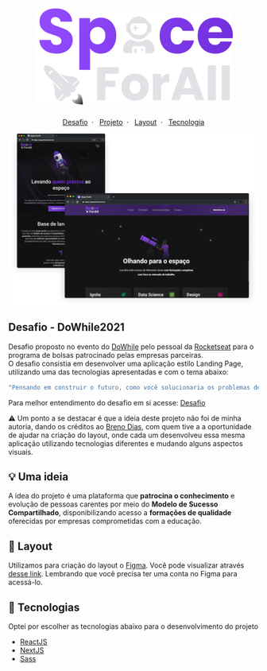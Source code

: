 <h1 align="center">
  <img alt="Space ForAll" title="Space ForAll" src=".github/space-forAll.svg" />
</h1>

<p align="center">
  <a href="#-dowhile-challenge">Desafio</a>&nbsp; · &nbsp;
  <a href="#project">Projeto</a>&nbsp; · &nbsp;
  <a href="#-layout">Layout</a>&nbsp; · &nbsp;
  <a href="#-technologies">Tecnologia</a>
</p>

<div>
  <img alt="Mockup" src=".github/mockup.png" align="center" />
</div>

## Desafio - DoWhile2021

Desafio proposto no evento do [DoWhile](https://dowhile.io/) pelo pessoal da [Rocketseat](https://rocketseat.com.br/) para o programa de bolsas patrocinado pelas empresas parceiras. <br />
O desafio consistia em desenvolver uma aplicação estilo Landing Page, utilizando uma das tecnologias apresentadas e com o tema abaixo: 

```js
"Pensando em construir o futuro, como você solucionaria os problemas de acesso à educação hoje, utilizando a tecnologia?"
```
Para melhor entendimento do desafio em si acesse: [Desafio](https://efficient-sloth-d85.notion.site/Instru-es-dos-desafios-f2f2c5574cf640c59de425413f60c8eb?p=f155a3fc310744b9b57557f7485c8153) <br />

:warning: Um ponto a se destacar é que a ideia deste projeto não foi de minha autoria, dando os créditos ao [Breno Dias](https://github.com/onerBreno), com quem tive a a oportunidade de ajudar na criação do layout, onde cada um desenvolveu essa mesma aplicação utilizando tecnologias diferentes e mudando alguns aspectos visuais.

## :bulb: Uma ideia

<p id="project">
  A idea do projeto é uma plataforma que <strong>patrocina o conhecimento</strong> e evolução de pessoas carentes por meio do <strong>Modelo de Sucesso Compartilhado</strong>, disponibilizando acesso a <strong>formações de qualidade</strong> oferecidas por empresas comprometidas com a educação. 
</p>

## :art: Layout

Utilizamos para criação do layout o [Figma](https://www.figma.com/). Você pode visualizar através [desse link](https://www.figma.com/file/WuMojlB5b02R0qOU1tNObQ/Space-ForAll?node-id=98%3A5). Lembrando que você precisa ter uma conta no Figma para acessá-lo.

## :rocket: Tecnologias

Optei por escolher as tecnologias abaixo para o desenvolvimento do projeto

- [ReactJS](https://pt-br.reactjs.org/)
- [NextJS](https://nextjs.org/)
- [Sass](https://sass-lang.com/)

